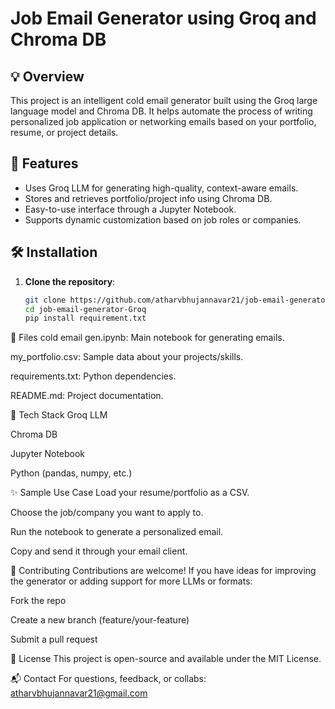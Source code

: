 # Job Email Generator using Groq and Chroma DB

## 💡 Overview

This project is an intelligent cold email generator built using the Groq large language model and Chroma DB. It helps automate the process of writing personalized job application or networking emails based on your portfolio, resume, or project details.

## 🚀 Features

- Uses Groq LLM for generating high-quality, context-aware emails.
- Stores and retrieves portfolio/project info using Chroma DB.
- Easy-to-use interface through a Jupyter Notebook.
- Supports dynamic customization based on job roles or companies.

## 🛠️ Installation

1. **Clone the repository**:
   ```bash
   git clone https://github.com/atharvbhujannavar21/job-email-generator-Groq.git
   cd job-email-generator-Groq
   pip install requirement.txt

📁 Files
cold email gen.ipynb: Main notebook for generating emails.

my_portfolio.csv: Sample data about your projects/skills.

requirements.txt: Python dependencies.

README.md: Project documentation.

🧠 Tech Stack
Groq LLM

Chroma DB

Jupyter Notebook

Python (pandas, numpy, etc.)

✨ Sample Use Case
Load your resume/portfolio as a CSV.

Choose the job/company you want to apply to.

Run the notebook to generate a personalized email.

Copy and send it through your email client.

🤝 Contributing
Contributions are welcome! If you have ideas for improving the generator or adding support for more LLMs or formats:

Fork the repo

Create a new branch (feature/your-feature)

Submit a pull request

📜 License
This project is open-source and available under the MIT License.

📬 Contact
For questions, feedback, or collabs: atharvbhujannavar21@gmail.com



